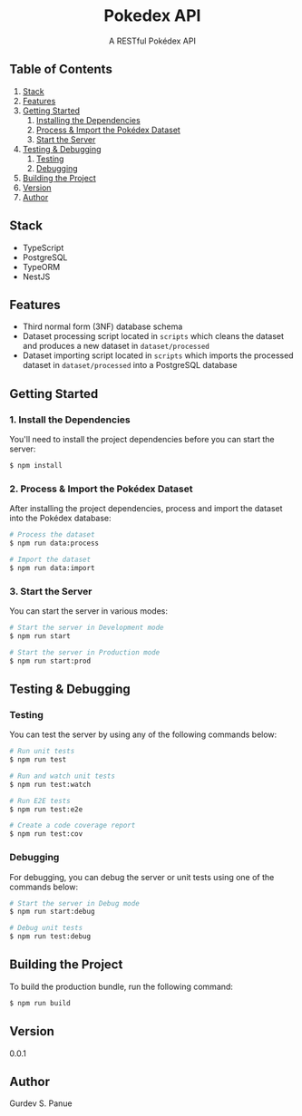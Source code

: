<h1 align="center">Pokedex API</h1>

<div align="center">
A RESTful Pokédex API
</div>

## Table of Contents

1. [Stack](#stack)
2. [Features](#features)
3. [Getting Started](#getting-started)
    1. [Installing the Dependencies](#1-install-the-dependencies)
    2. [Process & Import the Pokédex Dataset](#2-process--import-the-pokédex-dataset)
    3. [Start the Server](#3-start-the-server)
4. [Testing & Debugging](#testing--debugging)
    1. [Testing](#testing)
    2. [Debugging](#debugging)
5. [Building the Project](#building-the-project)
6. [Version](#version)
7. [Author](#author)

## Stack

- TypeScript
- PostgreSQL
- TypeORM
- NestJS

## Features

- Third normal form (3NF) database schema
- Dataset processing script located in `scripts` which cleans the dataset and produces a new dataset in `dataset/processed`
- Dataset importing script located in `scripts` which imports the processed dataset in `dataset/processed` into a PostgreSQL database

## Getting Started

### 1. Install the Dependencies

You'll need to install the project dependencies before you can start the server:

```bash
$ npm install
```

### 2. Process & Import the Pokédex Dataset

After installing the project dependencies, process and import the dataset into the Pokédex database:

```bash
# Process the dataset
$ npm run data:process

# Import the dataset
$ npm run data:import
```

### 3. Start the Server

You can start the server in various modes:

```bash
# Start the server in Development mode
$ npm run start

# Start the server in Production mode
$ npm run start:prod
```

## Testing & Debugging

### Testing

You can test the server by using any of the following commands below:

```bash
# Run unit tests
$ npm run test

# Run and watch unit tests
$ npm run test:watch

# Run E2E tests
$ npm run test:e2e

# Create a code coverage report
$ npm run test:cov
```

### Debugging

For debugging, you can debug the server or unit tests using one of the commands below:

```bash
# Start the server in Debug mode
$ npm run start:debug

# Debug unit tests
$ npm run test:debug
```

## Building the Project

To build the production bundle, run the following command:

```bash
$ npm run build
```

## Version

0.0.1

## Author

Gurdev S. Panue